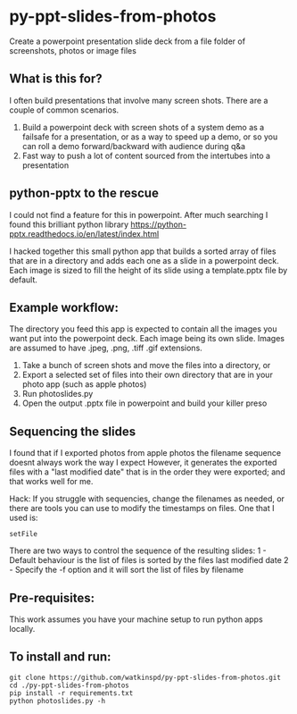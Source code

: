# py-ppt-slides-from-photos
Create a powerpoint presentation slide deck from a file folder of screenshots, photos or image files

## What is this for?
I often build presentations that involve many screen shots. There are a couple of common scenarios.
1. Build a powerpoint deck with screen shots of a system demo as a failsafe for a presentation, or as a way to speed up a demo, or so you can roll a demo forward/backward with audience during q&a
2. Fast way to push a lot of content sourced from the intertubes into a presentation


## python-pptx to the rescue
I could not find a feature for this in powerpoint. After much searching I found this brilliant python library 
https://python-pptx.readthedocs.io/en/latest/index.html

I hacked together this small python app that builds a sorted array of files that are in a directory and adds each one as a slide in a powerpoint deck. Each image is sized to fill the height of its slide using a template.pptx file by default.


## Example workflow:
The directory you feed this app is expected to contain all the images you want put into the powerpoint deck. Each image being its own slide. Images are assumed to have .jpeg, .png, .tiff .gif extensions.

1. Take a bunch of screen shots and move the files into a directory, or
2. Export a selected set of files into their own directory that are in your photo app (such as apple photos) 
3. Run photoslides.py
4. Open the output .pptx file in powerpoint and build your killer preso


## Sequencing the slides
I found that if I exported photos from apple photos the filename sequence doesnt always work the way I expect However, it generates the exported files with a "last modified date" that is in the order they were exported; and that works well for me.

Hack: If you struggle with sequencies, change the filenames as needed, or there are tools you can use to modify the timestamps on files. One that I used is: 
```
setFile
```

There are two ways to control the sequence of the resulting slides:
1 - Default behaviour is the list of files is sorted by the files last modified date
2 - Specify the -f option and it will sort the list of files by filename


## Pre-requisites:
This work assumes you have your machine setup to run python apps locally.


## To install and run:

```
git clone https://github.com/watkinspd/py-ppt-slides-from-photos.git
cd ./py-ppt-slides-from-photos
pip install -r requirements.txt
python photoslides.py -h
```



